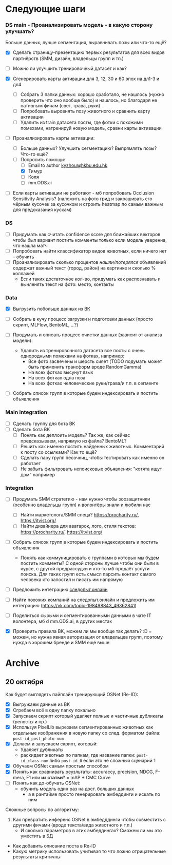 # Следующие шаги

### DS main - Проанализировать модель - в какую сторону улучшать?
Больше данных, лучше сегментация, выравнивать позы или что-то ещё?

- [x] Сделать страницу-презентацию первых результатов для всех видов партнёрств (SMM, дизайн, владельцы групп и тп.)

- [ ] Можно ли улучшить тренировочный датасет и как?
- [x] Сгенерировать карты активации для 3, 12, 30 и 60 эпох на дл1-3 и дл4
  - [ ] Собрать 3 папки данных: хорошо сработало, не нашлось (нужно проверить что оно вообще было) и нашлось, но благодаря не нативным фичам (свет, трава, руки)
  - [ ] Попробовать выровнять позу животного и сравнить карту активации
  - [ ] Удалить из train датасета посты, где фотки с похожими помехами, натренируй новую модель, сравни карты активации
- [ ] Проанализировать карты активации:
  - [ ] Больше данных? Улучшить сегментацию? Выпрямлять позы? Что-то ещё?
  - [ ] Попросить помощи:
    - [ ] Email to author kyzhou@hkbu.edu.hk
    - [x] Тимур
    - [ ] Коля
    - [ ] mm.ODS.ai

- [ ] Если карты активации не работают - мб попробовать Occlusion Sensitivity Analysis? (наложить на фото грид и закрашивать его чёрным кусочек за кусочком и строить heatmap по самым важным для предсказания кускам)

### DS
- [ ] Придумать как считать confidence score для ближайших векторов чтобы был вариант постить комменты только если модель уверенна, что нашла матч
- [ ] Попробовать найти классификатор видов животных, если ничего нет - обучить
- [ ] Проанализировать сколько процентов _нашли/потерялся_ объявлений содержат важный текст (город, район) на картинке и сколько % коллажей
  - Если таких достаточное кол-во, придумать как распознавать и вычленять текст на фото: место, контакты

### Data
- [x] Выгрузить побольше данных из ВК
- [ ] Собрать в кучу процесс загрузки и подготовки данных (просто скрипт, MLFlow, BentoML, ...?)
- [ ] Продумать и описать процесс очистки данных (зависит от анализа модели):
  - Удалить из тренировочного датасета все посты с очень однородными помехами на фотках, например:
    - Все фото засвечены и шерсть сияет (TODO подумать может быть применить трансформ вроде RandomGamma)
    - На всех фотках высунут язык
    - На всех фотках одна поза
    - На всех фотках человеческие руки/трава/и т.п. в сегменте
- [ ] Собрать список групп в которые будем индексировать и постить объявления


### Main integration

- [ ] Сделать группу для бота ВК
- [ ] Сделать бота ВК
  - [ ] Понять как деплоить модель? Так же, как сейчас предсказываем, напрямую из файла? BentoML?
  - [ ] Решить как именно постить найденных животных. Комментарий к посту со ссылками? Как то ещё?
  - [ ] Сделать пару групп песочниц, чтобы тестировать как именно он работает
  - [ ] Не забыть фильтровать непоисковые объявления: "котята ищут дом" например

### Integration
- [ ] Продумать SMM стратегию - нам нужно чтобы зоозащитники (особенно владельцы групп) и волонтёры знали и любили нас
  - [ ] Найти маркетолога/SMM спеца? https://procharity.ru/, https://itvist.org/
  - [ ] Найти дизайнера для аватарок, лого, стиля текстов: https://procharity.ru/, https://itvist.org/

- [ ] Собрать список групп в которые будем индексировать и постить объявления
  - Понять как коммуницировать с группами в которых мы будем постить комменты? С одной стороны лучше чтобы они были в курсе, с другой предрассудки и кто-то мб продаёт услуги поиска. Для таких групп есть смысл парсить контакт самого человека кто запостил и писать им напрямую

- [ ] Предложить интеграцию [следопыт.онлайн](https://www.xn--d1abrofhm5e.xn--80asehdb/)
- [ ] Найти похожих компаний на следопыт.онлайн и предложить им интеграцию (https://vk.com/topic-198498843_49362841)

- [ ] Поделиться сырыми и сегментированными данными в чате IT волонтёра, мб d mm.ODS.ai, в других местах

- [x] Проверить правила ВК, можем ли мы вообще так делать? :D = можем, но нужна явная авторизация от владельцев групп, поэтому нужда в хорошем бренде и SMM ещё выше


# Archive
## 20 октября
Как будет выглядеть пайплайн тренирующий OSNet (Re-ID):
- [x] Выгружаем данные из ВК
- [x] Сгребаем всё в одну папку локально
- [x] Запускаем скрипт который удаляет полные и частичные дубликаты (репосты и пр.)
- [x] Используя PixelLib вырезаем сегментированных животных как отдельные изображения в новую папку со след. форматом файла: `post-id_post_photo-num`
- [x] Делаем и запускаем скрипт, который:
	- Удаляет дубликаты
	- раскидает жвотных по папкам, где название папки: `post-id_class-num` либо `post-id_0` если это не сложный сценарий 1
- [x] Обучаем OSNet самым простым способом
- [x] Понять как сравнивать реузльтаты: accuraccy, precision, NDCG, F-mera, F1 или **из статьи**? = mAP + CMC Curve
- [ ] Понять как до-обучать OSNet:
	- обучить модель один раз на дост. больших данных
		- а в рантайме просто генерировать эмбеддинги и искать по ним


Сложные вопросы по алгоритму:
1. Как превратить инференс OSNet в эмбедддинги чтобы совместить с другими фичами (вроде текста/вида животного и т.п.)
	- И сколько параметров в этих эмбеддингах? Сможем ли мы это уместить в БД
- Как добавить описание поста в Re-ID
- Какую метрику использовать учитывая то что ложно отрицательные результаты критичны
